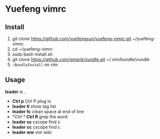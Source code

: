 Yuefeng vimrc
=============

## Install
1. git clone https://github.com/yuefengsun/yuefeng-vimrc.git ~/yuefeng-vimrc
2. cd ~/yuefeng-vimrc
3. sudo bash install.sh
4. git clone https://github.com/gmarik/vundle.git ~/.vim/bundle/vundle
5. `:BundleInstall` on vim

## Usage
**leader** is `,`

* **Ctrl p** Ctrl P plug in
* **leader tl** show tag list
* **leader fc** clean space at end of line
* **Ctrl \** **Ctrl R** grep the word
* **leader ss** cscope find s
* **leader cc** cscope find c
* **leader ww** vim wiki
